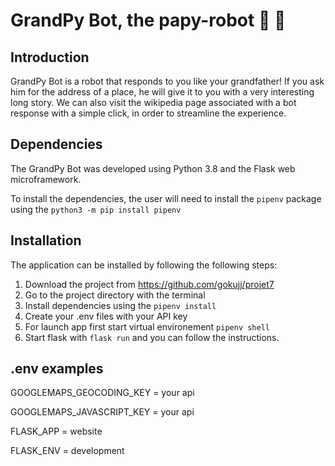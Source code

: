 # GrandPy Bot, the papy-robot 🤖 👴

## Introduction

GrandPy Bot is a robot that responds to you like your grandfather! If you ask him for the address of a place, he will give it to you with a very interesting long story.
We can also visit the wikipedia page associated with a bot response with a simple click, in order to streamline the experience.

## Dependencies

The GrandPy Bot was developed using Python 3.8 and the Flask web microframework.

To install the dependencies, the user will need to install the `pipenv` package using the `python3 -m pip install pipenv`

## Installation

The application can be installed by following the following steps:

1. Download the project from https://github.com/gokujj/projet7
2. Go to the project directory with the terminal
3. Install dependencies using the `pipenv install`
4. Create your .env files with your API key
5. For launch app first start virtual environement `pipenv shell`
6. Start flask with `flask run` and you can follow the instructions.

## .env examples

GOOGLEMAPS_GEOCODING_KEY = your api


GOOGLEMAPS_JAVASCRIPT_KEY = your api


FLASK_APP = website


FLASK_ENV = development
